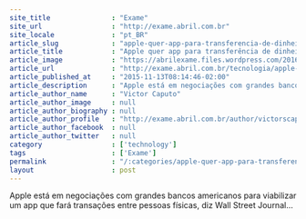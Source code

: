 ```yaml
---
site_title               : "Exame"
site_url                 : "http://exame.abril.com.br"
site_locale              : "pt_BR"
article_slug             : "apple-quer-app-para-transferencia-de-dinheiro-entre-iphones"
article_title            : "Apple quer app para transferência de dinheiro entre iPhones"
article_image            : "https://abrilexame.files.wordpress.com/2016/09/size_960_16_9_apple-pay-square2.jpg?quality=70&strip=all&w=960"
article_url              : "http://exame.abril.com.br/tecnologia/apple-tera-app-para-transferencia-de-dinheiro-entre-iphones/"
article_published_at     : "2015-11-13T08:14:46-02:00"
article_description      : "Apple está em negociações com grandes bancos americanos para viabilizar um app que fará transações entre pessoas físicas, diz Wall Street Journal..."
article_author_name      : "Victor Caputo"
article_author_image     : null
article_author_biography : null
article_author_profile   : "http://exame.abril.com.br/author/victorscaputo/"
article_author_facebook  : null
article_author_twitter   : null
category                 : ['technology']
tags                     : ['Exame']
permalink                : "/:categories/apple-quer-app-para-transferencia-de-dinheiro-entre-iphones/"
layout                   : post
---
```


Apple está em negociações com grandes bancos americanos para viabilizar um app que fará transações entre pessoas físicas, diz Wall Street Journal...
